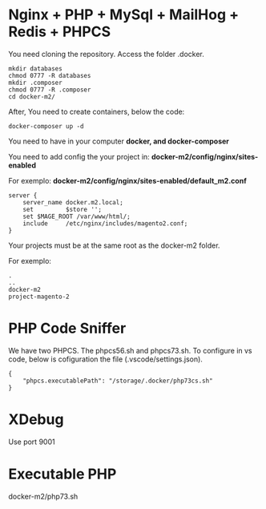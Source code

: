 # Nginx + PHP + MySql + MailHog + Redis + PHPCS
You need cloning the repository.
Access the folder .docker.


```
mkdir databases
chmod 0777 -R databases
mkdir .composer
chmod 0777 -R .composer
cd docker-m2/
```

After, You need to create containers, below the code:
```
docker-composer up -d
```

You need to have in your computer **docker, and docker-composer**

You need to add config the your project in: **docker-m2/config/nginx/sites-enabled**

For exemplo: **docker-m2/config/nginx/sites-enabled/default_m2.conf**
```
server {
    server_name docker.m2.local;
    set         $store '';
    set $MAGE_ROOT /var/www/html/;
    include     /etc/nginx/includes/magento2.conf;
}
```

Your projects must be at the same root as the docker-m2 folder.

For exemplo:
```
.
..
docker-m2
project-magento-2
```

# PHP Code Sniffer
We have two PHPCS. The phpcs56.sh and phpcs73.sh. To configure in vs code, below is cofiguration the file (.vscode/settings.json).

```
{
    "phpcs.executablePath": "/storage/.docker/php73cs.sh"
}
```

# XDebug
Use port 9001

# Executable PHP
docker-m2/php73.sh